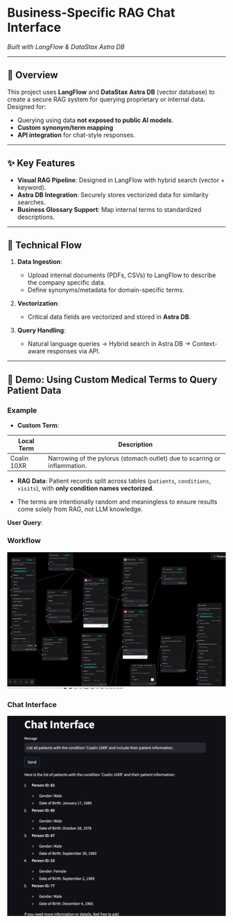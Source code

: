 # Business-Specific RAG Chat Interface  
*Built with LangFlow & DataStax Astra DB*  

---

## 📖 Overview  
This project uses **LangFlow** and **DataStax Astra DB** (vector database) to create a secure RAG system for querying proprietary or internal data. Designed for:  
- Querying using data **not exposed to public AI models**.  
- **Custom synonym/term mapping**
- **API integration** for chat-style responses.  

---

## ✨ Key Features  
- **Visual RAG Pipeline**: Designed in LangFlow with hybrid search (vector + keyword).  
- **Astra DB Integration**: Securely stores vectorized data for similarity searches.  
- **Business Glossary Support**: Map internal terms to standardized descriptions.  

---

## 🧠 Technical Flow  
1. **Data Ingestion**:  
   - Upload internal documents (PDFs, CSVs) to LangFlow to describe the company specific data.  
   - Define synonyms/metadata for domain-specific terms.  

2. **Vectorization**:  
   - Critical data fields are vectorized and stored in **Astra DB**.  

3. **Query Handling**:  
   - Natural language queries → Hybrid search in Astra DB → Context-aware responses via API.  

----

## 🎥 Demo: Using Custom Medical Terms to Query Patient Data  

### **Example**  
- **Custom Term**:

| Local Term    | Description                                                               |
| ------------- | ------------------------------------------------------------------------- |
| Coalin 10XR   | Narrowing of the pylorus (stomach outlet) due to scarring or inflammation.|

- **RAG Data**: Patient records split across tables (`patients`, `conditions`, `visits`), with **only condition names vectorized**.  

- The terms are intentionally random and meaningless to ensure results come solely from RAG, not LLM knowledge.

**User Query**:  

### **Workflow**  
![Workflow](screenshots/Langflow.png)  


### **Chat Interface**  
![Chat](screenshots/Chat.png)  
